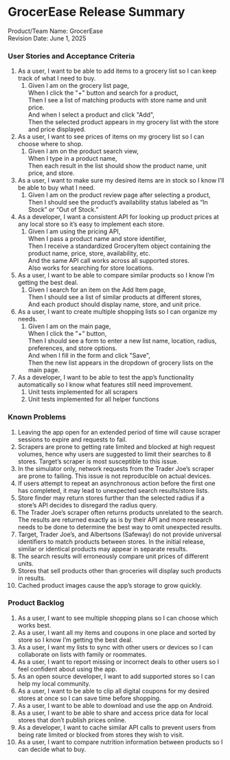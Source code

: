 # GrocerEase Release Summary

Product/Team Name: GrocerEase  
Revision Date: June 1, 2025

### User Stories and Acceptance Criteria

1. As a user, I want to be able to add items to a grocery list so I can keep track of what I need to buy.  
   1. Given I am on the grocery list page,  
      When I click the "+" button and search for a product,  
      Then I see a list of matching products with store name and unit price.  
      And when I select a product and click "Add",  
      Then the selected product appears in my grocery list with the store and price displayed.  
2. As a user, I want to see prices of items on my grocery list so I can choose where to shop.  
   1. Given I am on the product search view,  
      When I type in a product name,  
      Then each result in the list should show the product name, unit price, and store.  
3. As a user, I want to make sure my desired items are in stock so I know I’ll be able to buy what I need.  
   1. Given I am on the product review page after selecting a product,  
      Then I should see the product’s availability status labeled as “In Stock” or “Out of Stock.”  
4. As a developer, I want a consistent API for looking up product prices at any local store so it’s easy to implement each store.  
   1. Given I am using the pricing API,  
      When I pass a product name and store identifier,  
      Then I receive a standardized GroceryItem object containing the product name, price, store, availability, etc.  
      And the same API call works across all supported stores.  
      Also works for searching for store locations.  
5. As a user, I want to be able to compare similar products so I know I’m getting the best deal.  
   1. Given I search for an item on the Add Item page,  
      Then I should see a list of similar products at different stores,  
      And each product should display name, store, and unit price.  
6. As a user, I want to create multiple shopping lists so I can organize my needs.  
   1. Given I am on the main page,  
      When I click the "+" button,  
      Then I should see a form to enter a new list name, location, radius, preferences, and store options.  
      And when I fill in the form and click "Save",  
      Then the new list appears in the dropdown of grocery lists on the main page.  
7. As a developer, I want to be able to test the app’s functionality automatically so I know what features still need improvement.  
   1. Unit tests implemented for all scrapers  
   2. Unit tests implemented for all helper functions

### Known Problems

1. Leaving the app open for an extended period of time will cause scraper sessions to expire and requests to fail.  
2. Scrapers are prone to getting rate limited and blocked at high request volumes, hence why users are suggested to limit their searches to 8 stores. Target’s scraper is most susceptible to this issue.  
3. In the simulator only, network requests from the Trader Joe’s scraper are prone to failing. This issue is not reproducible on actual devices.  
4. If users attempt to repeat an asynchronous action before the first one has completed, it may lead to unexpected search results/store lists.  
5. Store finder may return stores further than the selected radius if a store’s API decides to disregard the radius query.  
6. The Trader Joe’s scraper often returns products unrelated to the search. The results are returned exactly as is by their API and more research needs to be done to determine the best way to omit unexpected results.  
7. Target, Trader Joe’s, and Albertsons (Safeway) do not provide universal identifiers to match products between stores. In the initial release, similar or identical products may appear in separate results.  
8. The search results will erroneously compare unit prices of different units.  
9. Stores that sell products other than groceries will display such products in results.  
10. Cached product images cause the app’s storage to grow quickly.

### Product Backlog

1. As a user, I want to see multiple shopping plans so I can choose which works best.  
2. As a user, I want all my items and coupons in one place and sorted by store so I know I’m getting the best deal.  
3. As a user, I want my lists to sync with other users or devices so I can collaborate on lists with family or roommates.  
4. As a user, I want to report missing or incorrect deals to other users so I feel confident about using the app.  
5. As an open source developer, I want to add supported stores so I can help my local community.  
6. As a user, I want to be able to clip all digital coupons for my desired stores at once so I can save time before shopping.  
7. As a user, I want to be able to download and use the app on Android.  
8. As a user, I want to be able to share and access price data for local stores that don’t publish prices online.  
9. As a developer, I want to cache similar API calls to prevent users from being rate limited or blocked from stores they wish to visit.  
10. As a user, I want to compare nutrition information between products so I can decide what to buy.